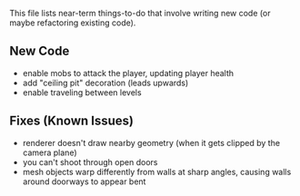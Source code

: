 This file lists near-term things-to-do that involve writing new code (or maybe refactoring existing code).

## New Code

- enable mobs to attack the player, updating player health
- add "ceiling pit" decoration (leads upwards)
- enable traveling between levels


## Fixes (Known Issues)

- renderer doesn't draw nearby geometry (when it gets clipped by the camera plane)
- you can't shoot through open doors
- mesh objects warp differently from walls at sharp angles, causing walls around doorways to appear bent



